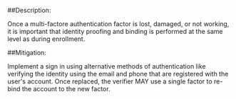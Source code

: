##Description:

Once a multi-factore authentication factor is lost, damaged, or not working, it is important that identity proofing and binding is performed at the same level as during enrollment.

##Mitigation:

Implement a sign in using alternative methods of authentication like verifying the identity using the email and 
phone that are registered with the user's account. 
Once replaced, the verifier MAY use a single factor to re-bind the account to the new factor.
